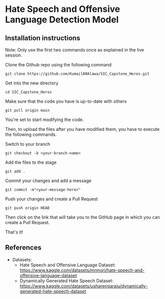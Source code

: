 # Hate Speech and Offensive Language Detection Model

## Installation instructions
Note: Only use the first two commands once as explained in the live session.

Clone the Github repo using the following command
```
git clone https://github.com/Kumail00Alawa/SIC_Capstone_Heros.git
```

Get into the new directory
```
cd SIC_Capstone_Heros
```

Make sure that the code you have is up-to-date with others
```
git pull origin main
```

You're set to start modifying the code.

Then, to upload the files after you have modified them, you have to execute the following commands.

Switch to your branch
```
git checkout -b <your-branch-name>
```

Add the files to the stage
```
git add .
```

Commit your changes and add a message
```
git commit -m"<your-message-here>"
```

Push your changes and create a Pull Request
```
git push origin HEAD
```

Then click on the link that will take you to the GitHub page in which you can create a Pull Request.

That's it!

## References
- Datasets:
    - Hate Speech and Offensive Language Dataset: https://www.kaggle.com/datasets/mrmorj/hate-speech-and-offensive-language-dataset
    - Dynamically Generated Hate Speech Dataset: https://www.kaggle.com/datasets/usharengaraju/dynamically-generated-hate-speech-dataset
